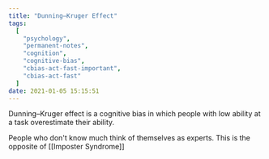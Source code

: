 ```yaml
---
title: "Dunning–Kruger Effect"
tags:
  [
    "psychology",
    "permanent-notes",
    "cognition",
    "cognitive-bias",
    "cbias-act-fast-important",
    "cbias-act-fast"
  ]
date: 2021-01-05 15:15:51
---
```


Dunning–Kruger effect is a cognitive bias in which people with low ability at a task overestimate their ability. 

People who don't know much think of themselves as experts. This is the opposite of [[Imposter Syndrome]]

